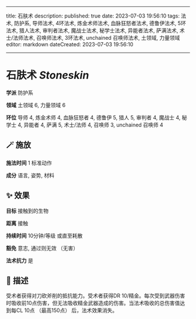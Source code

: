
---
title: 石肤术
description: 
published: true
date: 2023-07-03 19:56:10
tags: 法术, 防护系, 导师法术, 4环法术, 炼金术师法术, 血脉狂怒者法术, 德鲁伊法术, 5环法术, 猎人法术, 审判者法术, 魔战士法术, 秘学士法术, 异能者法术, 萨满法术, 术士/法师法术, 召唤师法术, 3环法术, unchained 召唤师法术, 土领域, 力量领域
editor: markdown
dateCreated: 2023-07-03 19:56:10

---

# **石肤术** *Stoneskin*

**学派** 防护系 

**领域** 土领域 6, 力量领域 6

**环位** 导师 4, 炼金术师 4, 血脉狂怒者 4, 德鲁伊 5, 猎人 5, 审判者 4, 魔战士 4, 秘学士 4, 异能者 4, 萨满 5, 术士/法师 4, 召唤师 3, unchained 召唤师 4

## 🪄 施放

**施法时间** 1 标准动作

**成分** 语言, 姿势, 材料

## ✨ 效果 

**目标** 接触到的生物 

**距离** 接触  

**持续时间** 10分钟/等级 或直至耗散 

**豁免** 意志, 通过则无效 （无害）

**法术抗力** 是

## 📖 描述

受术者获得对刀砍斧削的抵抗能力。受术者获得DR 10/精金。每次受到武器伤害时吸收前10点伤害，但无法吸收精金武器造成的伤害。当法术吸收的总伤害值达到每CL 10点 （最高150点） 后，法术效果消失。
    